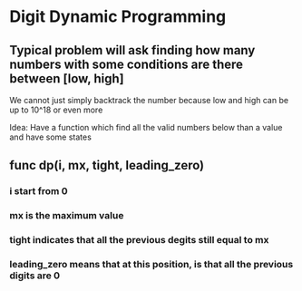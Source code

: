 # Digit Dynamic Programming

## Typical problem will ask finding how many numbers with some conditions are there between [low, high]

We cannot just simply backtrack the number because low and high can be up to 10^18 or even more

Idea: Have a function which find all the valid numbers below than a value and have some states

## func dp(i, mx, tight, leading_zero)
### i start from 0
### mx is the maximum value
### tight indicates that all the previous degits still equal to mx
### leading_zero means that at this position, is that all the previous digits are 0 





